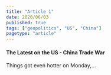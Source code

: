 ```yaml
---
title: "Article 1"
date: 2020/06/03
published: true
tags: ["geopolitics", "US", "China"]
pagetype: "article"
---
```


#### The Latest on the US - China Trade War

Things got even hotter on Monday,...